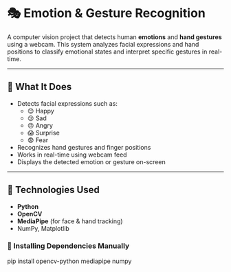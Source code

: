 # 🎭 Emotion & Gesture Recognition

A computer vision project that detects human **emotions** and **hand gestures** using a webcam. This system analyzes facial expressions and hand positions to classify emotional states and interpret specific gestures in real-time.

---

## 🤖 What It Does

- Detects facial expressions such as:
  - 😊 Happy
  - 😢 Sad
  - 😠 Angry
  - 😱 Surprise
  - 😨 Fear
- Recognizes hand gestures and finger positions
- Works in real-time using webcam feed
- Displays the detected emotion or gesture on-screen

---

## 🧰 Technologies Used

- **Python**
- **OpenCV**
- **MediaPipe** (for face & hand tracking)
- NumPy, Matplotlib 

### 🔧 Installing Dependencies Manually
pip install opencv-python mediapipe numpy
